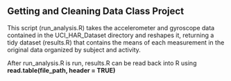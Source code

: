 ## Getting and Cleaning Data Class Project

This script (run_analysis.R) takes the accelerometer and gyroscope data contained in the UCI_HAR_Dataset directory and reshapes it, returning a tidy dataset (results.R) that contains the means of each measurement in the original data organized by subject and activity.

After run_analysis.R is run, results.R can be read back into R using **read.table(file_path, header = TRUE)**